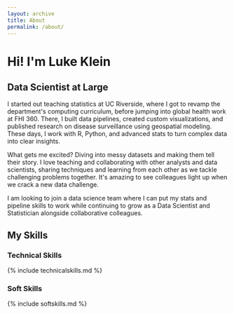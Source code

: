 ```yaml
---
layout: archive
title: About
permalink: /about/
---
```

# Hi! I'm Luke Klein 
## Data Scientist at Large

I started out teaching statistics at UC Riverside, where I got to revamp the department's computing curriculum, before jumping into global health work at FHI 360. There, I built data pipelines, created custom visualizations, and published research on disease surveillance using geospatial modeling. These days, I work with R, Python, and advanced stats to turn complex data into clear insights.

What gets me excited? Diving into messy datasets and making them tell their story. I love teaching and collaborating with other analysts and data scientists, sharing techniques and learning from each other as we tackle challenging problems together. It's amazing to see colleagues light up when we crack a new data challenge.

 I am looking to join a data science team where I can put my stats and pipeline skills to work while continuing to grow as a Data Scientist and Statistician alongside collaborative colleagues.

 ## My Skills
 ### Technical Skills

{% include technicalskills.md %}

 ### Soft Skills
 
 {% include softskills.md %}